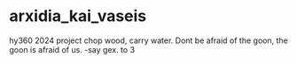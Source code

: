 # arxidia_kai_vaseis
hy360 2024 project
chop wood, carry water.
Dont be afraid of the goon, the goon is afraid of us.
-say gex. to 3
